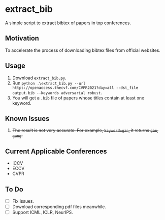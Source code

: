 # extract_bib
A simple script to extract bibtex of papers in top conferences.

## Motivation
To accelerate the process of downloading bibtex files from official websites.

## Usage
1. Download `extract_bib.py`.
2. Run `python .\extract_bib.py --url https://openaccess.thecvf.com/CVPR2021?day=all --dst_file output.bib --keywords adversarial robust`.
3. You will get a `.bib` file of papers whose titles contain at least one keyword.

## Known Issues
1. ~~The result is not very accurate. For example, `keyword=gan`, it returns `gan`, `gang`.~~

## Current Applicable Conferences
- ICCV
- ECCV
- CVPR

## To Do
- [ ] Fix issues.
- [ ] Download corresponding pdf files meanwhile.
- [ ] Support ICML, ICLR, NeurIPS.
